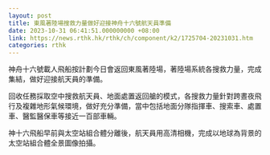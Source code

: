 ```yaml
---
layout: post
title: 東風著陸場搜救力量做好迎接神舟十六號航天員準備
date: 2023-10-31 06:41:51.000000000 +08:00
link: https://news.rthk.hk/rthk/ch/component/k2/1725704-20231031.htm
categories: rthk
---
```


神舟十六號載人飛船按計劃今日會返回東風著陸場，著陸場系統各搜救力量，完成集結，做好迎接航天員的準備。

回收任務採取空中搜救航天員、地面處置返回艙的模式，各搜救力量針對跨晝夜飛行及複雜地形氣候環境，做好充分準備，當中包括地面分隊指揮車、搜索車、處置車、醫監醫保車等接近一百部車輛。

神十六飛船早前與太空站組合體分離後，航天員用高清相機，完成以地球為背景的太空站組合體全景圖像拍攝。
